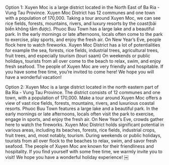 Option 1:
Xuyen Moc is a large district located in the North East of Ba Ria - Vung Tau Province. Xuyen Moc District has 12 communes and one town with a population of 170,000.
Taking a tour around Xuyen Moc, we can see rice fields, forests, mountains, rivers, and luxury resorts by the coast(bãi biến không tắm được).
Phuoc Buu Town has a large lake and a beautiful park. In the early mornings or late afternoons, locals often come to the park to exercise, play sports, and enjoy the fresh air. On New Year’s Eve, people flock here to watch fireworks.
Xuyen Moc District has a lot of potentialities for example the sea, forests, rice fields, industrial trees, agricultural trees, fruit trees, and especially tourism (touri saam)
On weekends or public holidays, tourists from all over come to the beach to relax, swim, and enjoy fresh seafood.
The people of Xuyen Moc are very friendly and hospitable. If you have some free time, you’re invited to come here! We hope you will have a wonderful vacation!


Option 2:
Xuyen Moc is a large district located in the north eastern part of Ba Ria - Vung Tau Province. The district consists of 12 communes and one town, with a population of 170,000.
Make a tour around Xuyen Moc offers a view of vast rice fields, forests, mountains, rivers, and luxurious coastal resorts.
Phuoc Buu Town features a large lake and a beautiful park. In the early mornings or late afternoons, locals often visit the park to exercise, engage in sports, and enjoy the fresh air. On New Year’s Eve, crowds gather here to watch the fireworks.
Xuyen Moc District holds significant potential in various areas, including its beaches, forests, rice fields, industrial crops, fruit trees, and, most notably, tourism.
During weekends or public holidays, tourists from all over flock to the beaches to relax, swim, and savor fresh seafood.
The people of Xuyen Moc are known for their friendliness and hospitality. If you find yourself with some free time, we warmly invite you to visit! We hope you have a wonderful holiday experience!
￼
